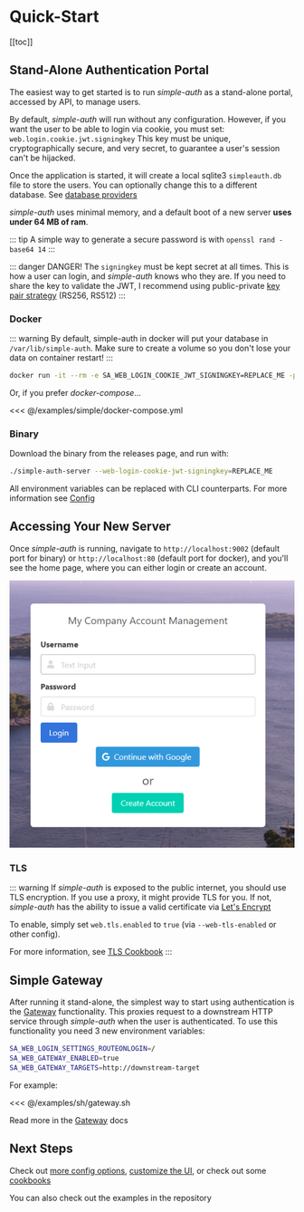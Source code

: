 # Quick-Start

[[toc]]

## Stand-Alone Authentication Portal

The easiest way to get started is to run *simple-auth* as a stand-alone portal, accessed by API, to manage users.

By default, *simple-auth* will run without any configuration. However, if you want the user to be able to login via cookie, you must set: `web.login.cookie.jwt.signingkey`  This key must be unique, cryptographically secure, and very secret, to guarantee a user's session can't be hijacked.

Once the application is started, it will create a local sqlite3 `simpleauth.db` file to store the users.  You can optionally change this to a different database. See [database providers](/database)

*simple-auth* uses minimal memory, and a default boot of a new server **uses under 64 MB of ram**.

::: tip
A simple way to generate a secure password is with `openssl rand -base64 14`
:::

::: danger DANGER!
The `signingkey` must be kept secret at all times. This is how a user can login, and
*simple-auth* knows who they are.  If you need to share the key to validate the JWT,
I recommend using public-private [key pair strategy](config.md#signing-key-pair) (RS256, RS512)
:::

### Docker

::: warning
By default, simple-auth in docker will put your database in `/var/lib/simple-auth`. Make sure to create a volume so you don't lose your data on container restart!
:::

```sh
docker run -it --rm -e SA_WEB_LOGIN_COOKIE_JWT_SIGNINGKEY=REPLACE_ME -p 80:80 zix99/simple-auth
```

Or, if you prefer *docker-compose*...

<<< @/examples/simple/docker-compose.yml

### Binary

Download the binary from the <a :href="`${$themeConfig.repoUrl}/releases`" target="_blank">releases page</a>, and run with:

```sh
./simple-auth-server --web-login-cookie-jwt-signingkey=REPLACE_ME
```

All environment variables can be replaced with CLI counterparts. For more information see [Config](/config.md)

## Accessing Your New Server

Once *simple-auth* is running, navigate to `http://localhost:9002` (default port for binary) or `http://localhost:80` (default port for docker), and you'll see the home page, where you can either login or create an account.

![Simple-auth](./simpleauth.png)

### TLS

::: warning
If *simple-auth* is exposed to the public internet, you should use TLS encryption.  If you use a proxy, it might provide TLS for you.  If not, *simple-auth* has the ability to issue a valid certificate via [Let's Encrypt](https://letsencrypt.org/)

To enable, simply set `web.tls.enabled` to `true` (via `--web-tls-enabled` or other config).

For more information, see [TLS Cookbook](/cookbooks/tls.md)
:::

## Simple Gateway

After running it stand-alone, the simplest way to start using authentication is the [Gateway](/access/gateway.md) functionality.  This proxies
request to a downstream HTTP service through *simple-auth* when the user is authenticated. To use this functionality you need 3 new environment variables:

```bash
SA_WEB_LOGIN_SETTINGS_ROUTEONLOGIN=/
SA_WEB_GATEWAY_ENABLED=true
SA_WEB_GATEWAY_TARGETS=http://downstream-target
```

For example:

<<< @/examples/sh/gateway.sh

Read more in the [Gateway](/access/gateway.md) docs

## Next Steps

Check out [more config options](config), [customize the UI](customization), or check out some [cookbooks](cookbooks/)

You can also check out the <a :href="`${ $themeConfig.fileUrl }/docs/examples`">examples in the repository</a>